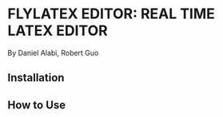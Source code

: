 FLYLATEX EDITOR: REAL TIME LATEX EDITOR
=======================================

By Daniel Alabi, Robert Guo

Installation
------------

How to Use
----------